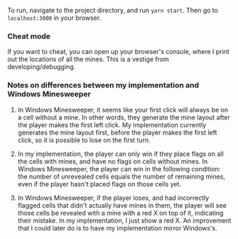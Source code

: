 To run, navigate to the project directory, and run `yarn start`. Then go to `localhost:3000` in your browser.

### Cheat mode

If you want to cheat, you can open up your browser's console, where I print out the locations of all the mines. This is a vestige from developing/debugging.

### Notes on differences between my implementation and Windows Minesweeper

1. In Windows Minesweeper, it seems like your first click will always be on a cell without a mine. In other words, they generate the mine layout after the player makes the first left click. My implementation currently generates the mine layout first, before the player makes the first left click, so it is possible to lose on the first turn. 

2. In my implementation, the player can only win if they place flags on all the cells with mines, and have no flags on cells without mines. In Windows Minesweeper, the player can win in the following condition: the number of unrevealed cells equals the number of remaining mines, even if the player hasn't placed flags on those cells yet.

3. In Windows Minesweeper, if the player loses, and had incorrectly flagged cells that didn't actually have mines in them, the player will see those cells be revealed with a mine with a red X on top of it, indicating their mistake. In my implementation, I just show a red X. An improvement that I could later do is to have my implementation mirror Windows's. 